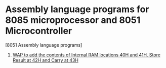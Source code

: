 # Assembly language programs for 8085 microprocessor and 8051 Microcontroller

[8051 Assembly language programs]

1. [WAP to add the contents of Internal RAM locations 40H and 41H. Store Result at 42H and Carry at 43H](./Assembly/8051/addition_1.asm)